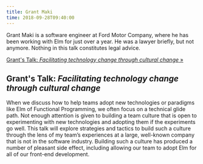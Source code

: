 ```yaml
---
title: Grant Maki
time: 2018-09-28T09:40:00
---
```


Grant Maki is a software engineer at Ford Motor Company, where he has been working with Elm for just over a year. He was a lawyer briefly, but not anymore. Nothing in this talk constitutes legal advice.

[Grant's Talk: *Facilitating technology change through cultural change* &raquo;](directive:more)

## Grant's Talk: *Facilitating technology change through cultural change*

When we discuss how to help teams adopt new technologies or paradigms like Elm of Functional Programming, we often focus on a technical glide path. Not enough attention is given to building a team culture that is open to experimenting with new technologies and adopting them if the experiments go well. This talk will explore strategies and tactics to build such a culture through the lens of my team’s experiences at a large, well-known company that is not in the software industry. Building such a culture has produced a number of pleasant side effect, including allowing our team to adopt Elm for all of our front-end development.
